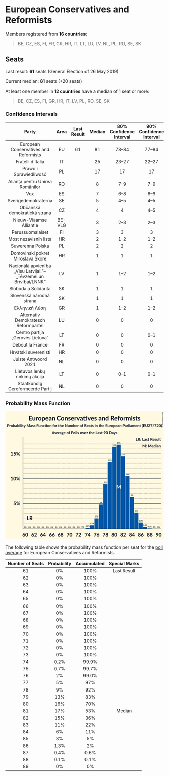 # European Conservatives and Reformists

Members registered from **16 countries**:

> BE, CZ, ES, FI, FR, GR, HR, IT, LT, LU, LV, NL, PL, RO, SE, SK

## Seats

Last result: **61** seats (General Election of 26 May 2019)

Current median: **81** seats (+20 seats)

At least one member in **12 countries** have a median of 1 seat or more:

> BE, CZ, ES, FI, GR, HR, IT, LV, PL, RO, SE, SK

### Confidence Intervals

| Party | Area | Last Result | Median | 80% Confidence Interval | 90% Confidence Interval | 95% Confidence Interval | 99% Confidence Interval |
|:-----:|:----:|:-----------:|:------:|:-----------------------:|:-----------------------:|:-----------------------:|:-----------------------:|
| European Conservatives and Reformists | EU | 61 | 81 | 78–84 | 77–84 | 76–85 | 75–87 |
| Fratelli d’Italia | IT | | 25 | 23–27 | 22–27 | 22–28 | 21–28 |
| Prawo i Sprawiedliwość | PL | | 17 | 17 | 17 | 17 | 17 |
| Alianța pentru Unirea Românilor | RO | | 8 | 7–9 | 7–9 | 7–9 | 7–10 |
| Vox | ES | | 7 | 6–8 | 6–9 | 6–9 | 5–10 |
| Sverigedemokraterna | SE | | 5 | 4–5 | 4–5 | 4–5 | 4–6 |
| Občanská demokratická strana | CZ | | 4 | 4 | 4–5 | 4–5 | 3–5 |
| Nieuw-Vlaamse Alliantie | BE-VLG | | 3 | 2–3 | 2–3 | 2–3 | 2–4 |
| Perussuomalaiset | FI | | 3 | 3 | 3 | 3 | 3–4 |
| Most nezavisnih lista | HR | | 2 | 1–2 | 1–2 | 1–2 | 1–2 |
| Suwerenna Polska | PL | | 2 | 2 | 2 | 2 | 2 |
| Domovinski pokret Miroslava Škore | HR | | 1 | 1 | 1 | 1 | 1–2 |
| Nacionālā apvienība „Visu Latvijai!”–„Tēvzemei un Brīvībai/LNNK” | LV | | 1 | 1–2 | 1–2 | 1–2 | 1–2 |
| Sloboda a Solidarita | SK | | 1 | 1 | 1 | 1 | 1 |
| Slovenská národná strana | SK | | 1 | 1 | 1 | 1 | 1 |
| Ελληνική Λύση | GR | | 1 | 1–2 | 1–2 | 1–2 | 1–2 |
| Alternativ Demokratesch Reformpartei | LU | | 0 | 0 | 0 | 0 | 0 |
| Centro partija „Gerovės Lietuva“ | LT | | 0 | 0 | 0–1 | 0–1 | 0–1 |
| Debout la France | FR | | 0 | 0 | 0 | 0 | 0 |
| Hrvatski suverenisti | HR | | 0 | 0 | 0 | 0 | 0 |
| Juiste Antwoord 2021 | NL | | 0 | 0 | 0 | 0 | 0 |
| Lietuvos lenkų rinkimų akcija | LT | | 0 | 0–1 | 0–1 | 0–1 | 0–1 |
| Staatkundig Gereformeerde Partij | NL | | 0 | 0 | 0 | 0 | 0 |

### Probability Mass Function

![Graph with seats probability mass function not yet produced](average-2023-11-30-seats-pmf-europeanconservativesandreformists.png "Seats Probability Mass Function")

The following table shows the probability mass function per seat for the [poll average](average-2023-11-30.html) for European Conservatives and Reformists.

| Number of Seats | Probability | Accumulated | Special Marks |
|:---------------:|:-----------:|:-----------:|:-------------:|
| 61 | 0% | 100% | Last Result |
| 62 | 0% | 100% |  |
| 63 | 0% | 100% |  |
| 64 | 0% | 100% |  |
| 65 | 0% | 100% |  |
| 66 | 0% | 100% |  |
| 67 | 0% | 100% |  |
| 68 | 0% | 100% |  |
| 69 | 0% | 100% |  |
| 70 | 0% | 100% |  |
| 71 | 0% | 100% |  |
| 72 | 0% | 100% |  |
| 73 | 0% | 100% |  |
| 74 | 0.2% | 99.9% |  |
| 75 | 0.7% | 99.7% |  |
| 76 | 2% | 99.0% |  |
| 77 | 5% | 97% |  |
| 78 | 9% | 92% |  |
| 79 | 13% | 83% |  |
| 80 | 16% | 70% |  |
| 81 | 17% | 53% | Median |
| 82 | 15% | 36% |  |
| 83 | 11% | 22% |  |
| 84 | 6% | 11% |  |
| 85 | 3% | 5% |  |
| 86 | 1.3% | 2% |  |
| 87 | 0.4% | 0.6% |  |
| 88 | 0.1% | 0.1% |  |
| 89 | 0% | 0% |  |


